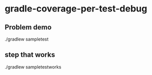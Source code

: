 # gradle-coverage-per-test-debug
## Problem demo 
./gradlew sampletest


## step that works
./gradlew sampletestworks
